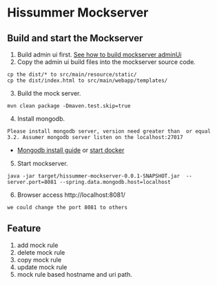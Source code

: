 # Hissummer Mockserver 

## Build and start the Mockserver
1. Build admin ui first.  <a href="https://github.com/hissummer-mockserver/mockserverAdminUI" target="_blank">See how to build mockserver adminUi</a>
2. Copy the admin ui build files into the mockserver source code.
```
cp the dist/* to src/main/resource/static/
cp the dist/index.html to src/main/webapp/templates/
```
3. Build the mock server.
```
mvn clean package -Dmaven.test.skip=true
```
4. Install mongodb. 
```
Please install mongodb server, version need greater than  or equal 3.2. Assumer mongodb server listen on the localhost:27017
```
* <a href="https://docs.mongodb.com/manual/installation/">Mongodb install guide</a>  or <a href="https://hub.docker.com/_/mongo"> start docker </a>
5. Start mockserver.
```
java -jar target/hissummer-mockserver-0.0.1-SNAPSHOT.jar  --server.port=8081 --spring.data.mongodb.host=localhost
```
6. Browser access http://localhost:8081/

```
we could change the port 8081 to others
```

## Feature
1. add mock rule
2. delete mock rule
3. copy mock rule
4. update mock rule
5. mock rule based hostname and uri path.  
